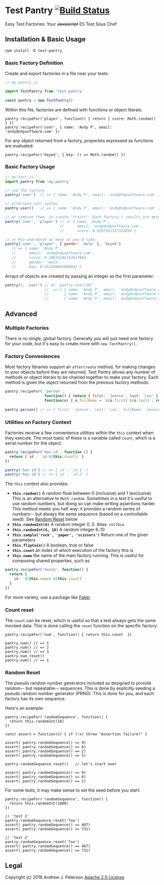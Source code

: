 # Test Pantry  [![Build Status](https://travis-ci.org/ndp-software/test-pantry.svg?branch=master)](https://travis-ci.org/ndp-software/test-pantry)
Easy Test Factories: Your <del>Javascript</del> ES Test Sous Chef 

## Installation & Basic Usage

`npm install -D test-pantry`

### Basic Factory Definition

Create and export factories in a file near your tests:
 
```javascript
// my-pantry.js

import TestPantry from 'test-pantry'
 
const pantry = new TestPantry()
```

Within this file, factories are defined with functions or object literals:

```
pantry.recipeFor('player', function() { return { score: Math.random() } })
pantry.recipeFor('user', { name: 'Andy P', email: 'andy@ndpsoftware.com' })
```

For any object returned from a factory, properties expressed as functions are evaluated:

```
pantry.recipeFor('keyed', { key: () => Math.random() })
```

### Basic Factory Usage

```javascript
// my-test.js
import pantry from 'my-pantry'

// use the factory
pantry('user')  // => { name: 'Andy P', email: 'andy@ndpsoftware.com' }

// alternate call syntax:
pantry.user()   // => { name: 'Andy P', email: 'andy@ndpsoftware.com' }

// or combine them, to create "traits". Each factory's results are merged:
pantry('user', 'player') // => { name: 'Andy P',
                         //      email: 'andy@ndpsoftware.com',
                         //      score: 0.6207161337323834 }

// or Mix-and-match as many as you'd like:
pantry('user', 'player', { gender: 'male' }, 'keyed')
   // => { name: 'Andy P',
   //      email: 'andy@ndpsoftware.com',
   //      score: 0.20819184742637864,
   //      gender: 'male',
   //      key: 0.652420063866042 }
```
Arrays of objects are created by passing an integer as the first parameter:

```javascript
pantry(3, 'user') // or `pantry.user(10)`
                  //  => [ { name: 'Andy P', email: 'andy@ndpsoftware.com' },
                  //       { name: 'Andy P', email: 'andy@ndpsoftware.com' },
                  //       { name: 'Andy P', email: 'andy@ndpsoftware.com' } ]
```

## Advanced

### Multiple Factories

There is no single, global factory. Generally you will just need one factory for your
code, but it's easy to create more with `new TestPantry()`.


### Factory Conveniences

Most factory libraries support an `afterCreate` method, for making changes to your objects
before they are returned. Test Pantry allows any number of methods or object literals to be 
chained together to make your factory. Each method is given the object returned from 
the previous factory methods:

```javascript
pantry.recipeFor( 'person',
                  function() { return { first: 'Jennie', last: 'Lou' } },
                  function(o) { o.fullName = `${o.first} ${o.last}`; return o })
                  
pantry.person() // => { first: 'Jennie', last: 'Lou', fullName: 'Jennie Lou' }                  
```                 

### Utilities on Factory Context

Factories receive a few convenience utilities within the `this` context when they execute.
The most basic of these is a variable called `count`, which is a serial number 
for the object.

```javascript
pantry.recipeFor('has-id', function () {
  return { id : `id-${this.count}` }
})

pantry('has-id') // => { id : 'id-1' }
pantry('has-id') // => { id : 'id-2' }
```

The `this` context also provides:

  * **`this.random()`** A random float between 0 (inclusive) and 1 (exclusive). This is an alternative to `Math.random`. Sometimes in a test it's useful to use random numbers, but doing so can make writing assertions harder. This method meets you half way: it provides a random series of numbers-- but always the same sequence (based on a controllable seed). See [Random Reset](#random-reset) below
  * **`this.randomInt(6)`** A random integer 0..5. Alias: `rollDie`.
  * **`this.randomInt(6, 10)`** A random integer 6..10
  * **`this.sample('rock', 'paper', 'scissors')`** Return one of the given parameters
  * **`this.flipCoin()`** A boolean, true or false
  * **`this.count`** an index of which execution of the factory this is
  * **`this.name`** the name of the main factory running. This is useful for composing shared properties, such as 
```javascript
pantry.recipeFor('hasId', function() {  
  return {
    id: `${this.name}-${this.count}`
  }
})
```
  
For more variety, use a package like [Faker](https://www.npmjs.com/package/faker)

### Count reset

The `count` can be reset, which is useful so that a test always gets the 
 same mocked data. This is done calling the `reset` function on the specific factory:

```
pantry.recipeFor('num', function() { return this.count  })

pantry.num() // => 1
pantry.num() // => 2
pantry.num() // => 3
pantry.num.reset()
pantry.num() // => 1
```

### Random Reset

The pseudo random number generators included as designed to provide random--
but repeatable-- sequences. This is done by explicitly seeding a pseudo random number
generator (PRNG). This is done for you, and each factory has its own sequence.

Here's an example:

```
pantry.recipeFor('randomSequence', function() {
  return this.randomInt(10)
})

const assert = function(x) { if (!x) throw "Assertion failure!" }

assert( pantry.randomSequence() == 9)
assert( pantry.randomSequence() == 6)
assert( pantry.randomSequence() == 2)
assert( pantry.randomSequence() == 5)

pantry.randomSequence.reset()   // let's start over

assert( pantry.randomSequence() == 9)
assert( pantry.randomSequence() == 6)
assert( pantry.randomSequence() == 2)
```

For some tests, it may make sense to set the seed before you start:

```
pantry.recipeFor('randomSequence', function() {
  return this.randomInt(1000)
})

// 'test 1'
pantry.randomSequence.reset('foo')
assert( pantry.randomSequence() == 467)
assert( pantry.randomSequence() == 731)

// 'test 2'
pantry.randomSequence.reset('foo')
assert( pantry.randomSequence() == 467)
assert( pantry.randomSequence() == 731)
```

## Legal

Copyright (c) 2016 Andrew J. Peterson
[Apache 2.0 License](https://github.com/ndp/test-pantry/raw/master/LICENSE)
